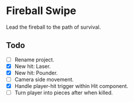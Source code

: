 ﻿# Fireball Swipe

Lead the fireball to the path of survival.

## Todo

- [ ] Rename project.
- [x] New hit: Laser.
- [x] New hit: Pounder.
- [ ] Camera side movement.
- [x] Handle player-hit trigger within Hit component.
- [ ] Turn player into pieces after when killed.
